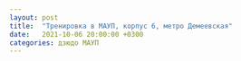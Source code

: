 ```yaml
---
layout: post
title:  "Тренировка в МАУП, корпус 6, метро Демеевская"
date:   2021-10-06 20:00:00 +0300
categories: дзюдо МАУП
---
```

